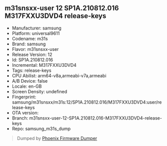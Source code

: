 ## m31snsxx-user 12 SP1A.210812.016 M317FXXU3DVD4 release-keys
- Manufacturer: samsung
- Platform: universal9611
- Codename: m31s
- Brand: samsung
- Flavor: m31snsxx-user
- Release Version: 12
- Id: SP1A.210812.016
- Incremental: M317FXXU3DVD4
- Tags: release-keys
- CPU Abilist: arm64-v8a,armeabi-v7a,armeabi
- A/B Device: false
- Locale: en-GB
- Screen Density: undefined
- Fingerprint: samsung/m31snsxx/m31s:12/SP1A.210812.016/M317FXXU3DVD4:user/release-keys
- OTA version: 
- Branch: m31snsxx-user-12-SP1A.210812.016-M317FXXU3DVD4-release-keys
- Repo: samsung_m31s_dump


>Dumped by [Phoenix Firmware Dumper](https://github.com/DroidDumps/phoenix_firmware_dumper)
